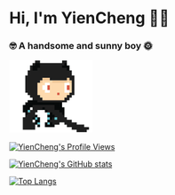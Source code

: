 # Hi, I'm YienCheng 🙋‍♂️

### 🤓 A handsome and sunny boy 🌞

<img width="150" src="https://github.com/YienCheng/YienCheng/blob/main/github.gif" />

<p align="center"></p>

[![YienCheng's Profile Views](https://komarev.com/ghpvc/?username=YienCheng)](https://github.com/antonkomarev/github-profile-views-counter)

[![YienCheng's GitHub stats](https://github-readme-stats.vercel.app/api?username=YienCheng&show_icons=true)](https://github.com/anuraghazra/github-readme-stats)

[![Top Langs](https://github-readme-stats.vercel.app/api/top-langs/?username=YienCheng)](https://github.com/anuraghazra/github-readme-stats)

<!--
[![YienCheng's Github profile](https://github-profile-trophy.vercel.app/?username=YienCheng)](https://github.com/ryo-ma/github-profile-trophy)
-->
